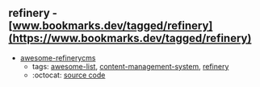 refinery - [www.bookmarks.dev/tagged/refinery](https://www.bookmarks.dev/tagged/refinery)
---
* [awesome-refinerycms](https://github.com/refinerycms-contrib/awesome-refinerycms#readme)
    * tags: [awesome-list](../tagged/awesome-list.md), [content-management-system](../tagged/content-management-system.md), [refinery](../tagged/refinery.md)
    * :octocat: [source code](https://github.com/refinerycms-contrib/awesome-refinerycms#readme)
